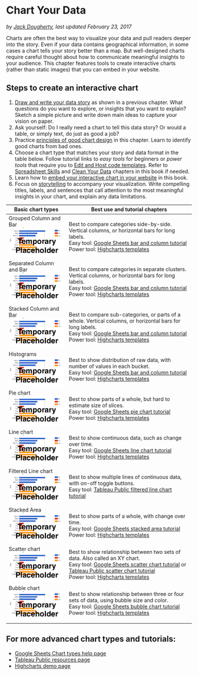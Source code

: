 # Chart Your Data
*by [Jack Dougherty](../introduction/who.md), last updated February 23, 2017*

Charts are often the best way to visualize your data and pull readers deeper into the story. Even if your data contains geographical information, in some cases a chart tells your story better than a map. But well-designed charts require careful thought about how to communicate meaningful insights to your audience. This chapter features tools to create interactive charts (rather than static images) that you can embed in your website.

## Steps to create an interactive chart
1) [Draw and write your data story](../../choose/draw) as shown in a previous chapter. What questions do you want to explore, or insights that you want to explain? Sketch a simple picture and write down main ideas to capture your vision on paper.
2) Ask yourself: Do I really need a chart to tell this data story? Or would a table, or simply text, do just as good a job?
3) Practice [principles of good chart design](design) in this chapter. Learn to identify good charts from bad ones.
4) Choose a chart type that matches your story and data format in the table below. Follow tutorial links to *easy tools* for beginners or *power tools* that require you to [Edit and Host code templates](../edit). Refer to [Spreadsheet Skills](../spreadsheet) and [Clean Your Data](../clean) chapters in this book if needed.
5) Learn how to [embed your interactive chart in your website](../embed) in this book.
6) Focus on [storytelling](../storytelling) to accompany your visualization. Write compelling titles, labels, and sentences that call attention to the most meaningful insights in your chart, and explain any data limitations.

| Basic chart types | Best use and tutorial chapters |
| --- | --- |
| Grouped Column and Bar<br> ![](chart-placeholder.png) | Best to compare categories side-by-side. Vertical columns, or horizontal bars for long labels. <br>Easy tool: [Google Sheets bar and column tutorial](column-bar-google)<br>Power tool: [Highcharts templates](../highcharts/) |
| Separated Column and Bar<br> ![](chart-placeholder.png) | Best to compare categories in separate clusters. Vertical columns, or horizontal bars for long labels.<br>Easy tool: [Google Sheets bar and column tutorial](column-bar-google)<br>Power tool: [Highcharts templates](../highcharts/) |
| Stacked Column and Bar<br> ![](chart-placeholder.png) | Best to compare sub-categories, or parts of a whole. Vertical columns, or horizontal bars for long labels.<br>Easy tool: [Google Sheets bar and column tutorial](column-bar-google)<br>Power tool: [Highcharts templates](../highcharts/) |
| Histograms<br> ![](chart-placeholder.png) | Best to show distribution of raw data, with number of values in each bucket.<br>Easy tool: [Google Sheets bar and column tutorial](column-bar-google)<br>Power tool: [Highcharts templates](../highcharts/) |
| Pie chart<br> ![](chart-placeholder.png) | Best to show parts of a whole, but hard to estimate size of slices.<br>Easy tool: [Google Sheets pie chart tutorial](pie-line-area-google)<br>Power tool: [Highcharts templates](../highcharts/) |
| Line chart<br> ![](chart-placeholder.png) | Best to show continuous data, such as change over time.<br>Easy tool: [Google Sheets line chart tutorial](pie-line-area-google)<br>Power tool: [Highcharts templates](../highcharts/) |
| Filtered Line chart <br> ![](chart-placeholder.png) | Best to show multiple lines of continuous data, with on-off toggle buttons. <br>Easy tool: [Tableau Public filtered line chart tutorial](filtered-line-chart-tableau) |
| Stacked Area<br> ![](chart-placeholder.png) | Best to show parts of a whole, with change over time. <br>Easy tool: [Google Sheets stacked area tutorial](pie-line-area-google)<br>Power tool: [Highcharts templates](../highcharts/) |
| Scatter chart <br> ![](chart-placeholder.png) | Best to show relationship between two sets of data. Also called an XY chart. <br>Easy tool: [Google Sheets scatter chart tutorial](scatter-bubble-google) or [Tableau Public scatter chart tutorial](scatter-chart-tableau-public/)<br>Power tool: [Highcharts templates](../highcharts) |
| Bubble chart <br> ![](chart-placeholder.png) | Best to show relationship between three or four sets of data, using bubble size and color.<br>Easy tool: [Google Sheets bubble chart tutorial](scatter-bubble-google)<br>Power tool: [Highcharts templates](../highcharts/) |

## For more advanced chart types and tutorials:
- [Google Sheets Chart types help page](https://support.google.com/docs/answer/190718)
- [Tableau Public resources page](https://public.tableau.com/en-us/s/resources)
- [Highcharts demo page](http://www.highcharts.com/demo)
